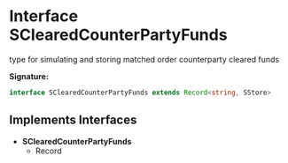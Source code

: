 
# Interface SClearedCounterPartyFunds

type for simulating and storing matched order counterparty cleared funds

<b>Signature:</b>

```typescript
interface SClearedCounterPartyFunds extends Record<string, SStore> 
```

## Implements Interfaces

- <b>SClearedCounterPartyFunds</b>
    - Record

